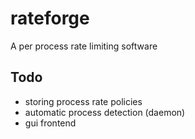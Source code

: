 # rateforge
A per process rate limiting software

## Todo
- storing process rate policies 
- automatic process detection (daemon)
- gui frontend
